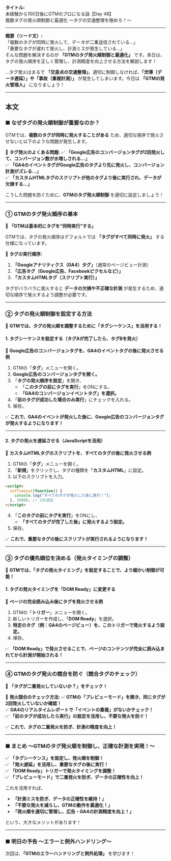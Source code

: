 **タイトル:**  
未経験から100日後にGTMのプロになる話【Day 48】  
複数タグの発火順制御と最適化 〜タグの交通整理を極めろ！〜

---

**概要（リード文）:**  
「複数のタグが同時に発火して、データが二重送信されている…」  
「重要なタグが遅れて発火し、計測ミスが発生している…」  
そんな問題を解決するのが **「GTMのタグ発火順制御と最適化」** です。本日は、タグの発火順序を正しく管理し、計測精度を向上させる方法を解説します！

…タグ発火はまるで **「交差点の交通整理」**。適切に制御しなければ、**「渋滞（データ遅延）」や「事故（重複計測）」** が発生してしまいます。今日は **「GTMの発火管理人」** になりましょう！

---

## **本文**

### ■ なぜタグの発火順制御が重要なのか？

GTMでは、**複数のタグが同時に発火することがある** ため、適切な順序で発火させないと以下のような問題が発生します。

📌 **タグ発火のよくある問題:**
✅ **「Google広告のコンバージョンタグが2回発火して、コンバージョン数が水増しされる…」**  
✅ **「GA4のイベントタグがGoogle広告のタグより先に発火し、コンバージョン計測がズレる…」**  
✅ **「カスタムHTMLタグのスクリプトが他のタグより後に実行され、データが欠損する…」**  

こうした問題を防ぐために、**GTMのタグ発火順制御** を適切に設定しましょう！

---

### **① GTMのタグ発火順序の基本**

🔹 **「GTMは基本的にタグを“同時実行”する」**

GTMでは、タグの発火順序はデフォルトでは **「タグがすべて同時に発火」** する仕様になっています。

📌 **タグの実行順序:**
1. **「Googleアナリティクス（GA4）タグ」**（通常のページビュー計測）
2. **「広告タグ（Google広告、Facebookピクセルなど）」**
3. **「カスタムHTMLタグ（スクリプト実行）」**

タグがバラバラに発火すると **データの欠損や不正確な計測** が発生するため、適切な順序で発火するよう調整が必要です。

---

### **② タグの発火順制御を設定する方法**

🔹 **GTMでは、タグの発火順を調整するために「タグシーケンス」を活用する！**

#### **1. タグシーケンスを設定する（タグAが完了したら、タグBを発火）**

📌 **Google広告のコンバージョンタグを、GA4のイベントタグの後に発火させる例**

1. GTMの「**タグ**」メニューを開く。
2. **Google広告のコンバージョンタグを開く。**
3. 「**タグの発火順序を設定**」を開き、
   - 「**このタグの前にタグを実行**」をONにする。
   - **「GA4のコンバージョンイベントタグ」を選択。**
4. 「**前のタグが成功した場合のみ実行**」にチェックを入れる。
5. 保存。

✅ **これで、GA4のイベントが発火した後に、Google広告のコンバージョンタグが発火するようになります！**

---

#### **2. タグの発火を遅延させる（JavaScriptを活用）**

📌 **カスタムHTMLタグのスクリプトを、すべてのタグの後に発火させる例**

1. GTMの「**タグ**」メニューを開く。
2. 「**新規**」をクリックし、タグの種類を「**カスタムHTML**」に設定。
3. 以下のスクリプトを入力。

```html
<script>
  setTimeout(function() {
    console.log("すべてのタグが発火した後に実行！");
  }, 3000); // 3秒遅延
</script>
```

4. 「**このタグの前にタグを実行**」をONにし、
   - **「すべてのタグが完了した後」に発火するよう設定。**
5. 保存。

✅ **これで、重要なタグの後にスクリプトが実行されるようになります！**

---

### **③ タグの優先順位を決める（発火タイミングの調整）**

🔹 **GTMでは、「タグの発火タイミング」を設定することで、より細かい制御が可能！**

#### **1. タグの発火タイミングを「DOM Ready」に変更する**

📌 **ページの完全読み込み後にタグを発火させる例**

1. GTMの「**トリガー**」メニューを開く。
2. 新しいトリガーを作成し、「**DOM Ready**」を選択。
3. **特定のタグ（例：GA4のページビュー）を、このトリガーで発火するよう設定。**
4. 保存。

✅ **「DOM Ready」で発火させることで、ページのコンテンツが完全に読み込まれてから計測が開始される！**

---

### **④ GTMのタグ発火の競合を防ぐ（競合タグのチェック）**

🔹 **「タグが二重発火していないか？」をチェック！**

📌 **発火競合のチェック方法:**
✅ **GTMの「プレビューモード」を開き、同じタグが2回発火していないか確認！**  
✅ **GA4のリアルタイムレポートで「イベントの重複」がないかチェック！**  
✅ **「前のタグが成功したら実行」の設定を活用し、不要な発火を防ぐ！**  

✅ **これで、タグの二重発火を防ぎ、計測の精度を向上！**

---

### **■ まとめ 〜GTMのタグ発火順を制御し、正確な計測を実現！〜**

✅ **「タグシーケンス」を設定し、発火順を制御！**  
✅ **「発火遅延」を活用し、重要なタグの後に実行！**  
✅ **「DOM Ready」トリガーで発火タイミングを調整！**  
✅ **「プレビューモード」で二重発火を防ぎ、データの正確性を向上！**  

これを活用すれば、
- **「計測ミスを防ぎ、データの正確性を維持！」**
- **「不要な発火を減らし、GTMの動作を最適化！」**
- **「発火順を適切に管理し、広告・GA4の計測精度を向上！」**

という、大きなメリットがあります！

---

### **■ 明日の予告 〜エラーと例外ハンドリング〜**

次回は、**「GTMのエラーハンドリングと例外処理」** を学びます！

